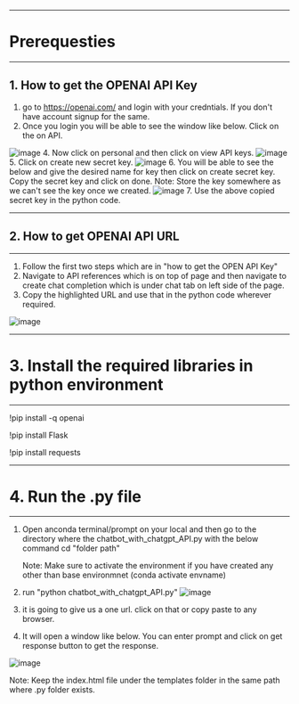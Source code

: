 
************

# Prerequesties

*************

## 1. How to get the OPENAI API Key 

1. go to https://openai.com/ and login with your credntials. If you don't have account signup for the same.
2. Once you login you will be able to see the window like below. Click on the on API.

 ![image](https://github.com/MadhuVamsiA/freedomwithai/assets/143532033/6d36bc98-c48d-49a4-95ef-109a559e727d)
4. Now click on personal and then click on view API keys.
![image](https://github.com/MadhuVamsiA/freedomwithai/assets/143532033/b896a1ca-80b4-4008-8b30-75ee331350f1)
5. Click on create new secret key.
![image](https://github.com/MadhuVamsiA/freedomwithai/assets/143532033/77113c26-7449-4fbc-ae4e-a39629affd1d)
6. You will be able to see the below and give the desired name for key then click on create secret key. Copy the secret key and click on done.
Note: Store the key somewhere as we can't see the key once we created.
![image](https://github.com/MadhuVamsiA/freedomwithai/assets/143532033/6b957853-b058-4f04-b053-83cd18f5e021)
7. Use the above copied secret key in the python code.

******************************
## 2. How to get OPENAI API URL
*******************************

1. Follow the first two steps which are in "how to get the OPEN API Key"
2. Navigate to API references which is on top of page and then navigate to create chat completion which is under chat tab on left side of the page.
3. Copy the highlighted URL and use that in the python code wherever required.

![image](https://github.com/MadhuVamsiA/freedomwithai/assets/143532033/6331182a-93d2-4308-8724-c4f483c8a4c8)

***************************************************
# 3. Install the required libraries in python environment
****************************************************

!pip install -q openai 

!pip install Flask

!pip install requests

**********************************************
# 4. Run the .py file
**********************************************
1. Open anconda terminal/prompt on your local and then go to the directory where the chatbot_with_chatgpt_API.py with the below command
   cd "folder path"

   Note: Make sure to activate the environment if you have created any other than base environmnet (conda activate envname)
3. run "python chatbot_with_chatgpt_API.py"
   ![image](https://github.com/MadhuVamsiA/freedomwithai/assets/143532033/1cf0506e-cf51-4dd1-9d63-ee61367b158d)

4. it is going to give us a one url. click on that or copy paste to any browser.
5. It will open a window like below. You can enter prompt and click on get response button to get the response.
   
 ![image](https://github.com/MadhuVamsiA/freedomwithai/assets/143532033/21589b45-1231-476e-b196-f282160e0661)

 Note: Keep the index.html file under the templates folder in the same path where .py folder exists.

